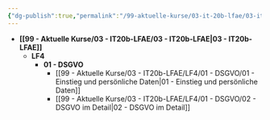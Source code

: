 ```yaml
---
{"dg-publish":true,"permalink":"/99-aktuelle-kurse/03-it-20b-lfae/03-it-20b-lfae/","dgHomeLink":true,"dgPassFrontmatter":false}
---
```




- **[[99 - Aktuelle Kurse/03 - IT20b-LFAE/03 - IT20b-LFAE|03 - IT20b-LFAE]]**
	- **LF4**
		- **01 - DSGVO**
			- [[99 - Aktuelle Kurse/03 - IT20b-LFAE/LF4/01 - DSGVO/01 - Einstieg und persönliche Daten|01 - Einstieg und persönliche Daten]]
			- [[99 - Aktuelle Kurse/03 - IT20b-LFAE/LF4/01 - DSGVO/02 - DSGVO im Detail|02 - DSGVO im Detail]]


